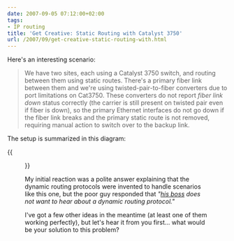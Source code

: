 ```yaml
---
date: 2007-09-05 07:12:00+02:00
tags:
- IP routing
title: 'Get Creative: Static Routing with Catalyst 3750'
url: /2007/09/get-creative-static-routing-with.html
---
```

Here\'s an interesting scenario:

> We have two sites, each using a Catalyst 3750 switch, and routing between them using static routes. There\'s a primary fiber link between them and we\'re using twisted-pair-to-fiber converters due to port limitations on Cat3750. These converters do not report *fiber link down* status correctly (the carrier is still present on twisted pair even if fiber is down), so the primary Ethernet interfaces do not go down if the fiber link breaks and the primary static route is not removed, requiring manual action to switch over to the backup link.

The setup is summarized in this diagram:
<!--more-->
{{<figure src="StaticCatalyst.jpg" caption="Network diagram">}}

My initial reaction was a polite answer explaining that the dynamic routing protocols were invented to handle scenarios like this one, but the poor guy responded that *"[his boss](http://www.dilbert.com/comics/dilbert/the_characters/index.html#boss) does not want to hear about a dynamic routing protocol."* 

I\'ve got a few other ideas in the meantime (at least one of them working perfectly), but let\'s hear it from you first... what would be your solution to this problem?
